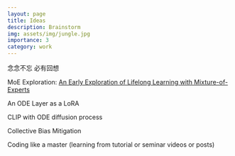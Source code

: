 ```yaml
---
layout: page
title: Ideas
description: Brainstorm
img: assets/img/jungle.jpg
importance: 3
category: work
---
```


念念不忘 必有回想

MoE Exploration: [An Early Exploration of Lifelong Learning with Mixture-of-Experts](https://github.com/Elfsong/Ultramarine)

An ODE Layer as a LoRA

CLIP with ODE diffusion process

Collective Bias Mitigation

Coding like a master (learning from tutorial or seminar videos or posts)
